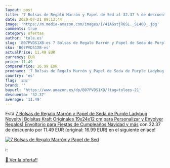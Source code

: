 ```yaml
---
layout: post
title: '7 Bolsas de Regalo Marrón y Papel de Sed al 32.37 % de descuento'
date: 2020-07-21 09:13:44
image: 'https://m.media-amazon.com/images/I/41AGstjR6SL._SL400_.jpg'
comments: true
category: ofertas
author: 'tole.es'
slug: 'B07PVDS1XB-es 7 Bolsas de Regalo Marrón y Papel de Seda de Purple...'
sku: 'B07PVDS1XB-es'
actualPrice: 11.49 EUR
currency: EUR
price: 11.49
comparePrice: 16.99 EUR
prodname: '7 Bolsas de Regalo Marrón y Papel de Seda de Purple Ladybug Novelty| Bolsitas Kraft Originales 19x24x12 cm para Personalizar y Envolver Regalos| Envoltorio para Fiestas de Cumpleaños  Navidad y más'
country: 'es'
flag: '🇪🇸'
brand: ''
buyurl: 'https://www.amazon.es/dp/B07PVDS1XB/?tag=tolees-21'
descuento: '32.37'
average: '11.49'
---
```


Está [7 Bolsas de Regalo Marrón y Papel de Seda de Purple Ladybug Novelty| Bolsitas Kraft Originales 19x24x12 cm para Personalizar y Envolver Regalos| Envoltorio para Fiestas de Cumpleaños  Navidad y más](https://www.amazon.es/dp/B07PVDS1XB/?tag=tolees-21) con 32.37 de descuento por 11.49 EUR (original: 16.99 EUR) en el siguiente enlace!

[![7 Bolsas de Regalo Marrón y Papel de Sed](https://m.media-amazon.com/images/I/41AGstjR6SL._SL400_.jpg)](https://www.amazon.es/dp/B07PVDS1XB/?tag=tolees-21)

ℹ️:


[🛒 Ver la oferta!!](https://www.amazon.es/dp/B07PVDS1XB/?tag=tolees-21)
